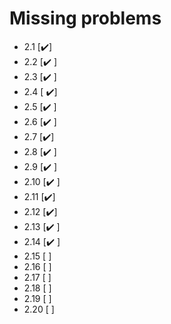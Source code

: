 # Missing problems

- 2.1 [✔️]
- 2.2 [✔️ ]
- 2.3 [✔️ ]
- 2.4 [ ✔️]
- 2.5 [✔️ ]
- 2.6 [✔️ ]
- 2.7 [✔️]
- 2.8 [✔️ ]
- 2.9 [✔️ ]
- 2.10 [✔️ ]
- 2.11 [✔️]
- 2.12 [✔️]
- 2.13 [✔️ ]
- 2.14 [✔️ ]
- 2.15 [ ]
- 2.16 [ ]
- 2.17 [ ]
- 2.18 [ ]
- 2.19 [ ]
- 2.20 [ ]

